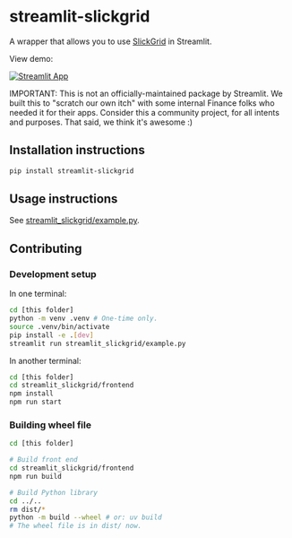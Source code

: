 # streamlit-slickgrid

A wrapper that allows you to use [SlickGrid](https://github.com/ghiscoding/slickgrid-universal) in Streamlit.

View demo:

[![Streamlit App](https://static.streamlit.io/badges/streamlit_badge_black_white.svg)](https://slickgrid.streamlit.app/)

IMPORTANT: This is not an officially-maintained package by Streamlit. We built this to "scratch our own itch" with some internal Finance folks who needed it for their apps. Consider this a community project, for all intents and purposes. That said, we think it's awesome :)

## Installation instructions

```sh
pip install streamlit-slickgrid
```

## Usage instructions

See [streamlit_slickgrid/example.py](https://github.com/streamlit/streamlit-slickgrid/blob/main/streamlit_slickgrid/example.py).

## Contributing

### Development setup

In one terminal:

```sh
cd [this folder]
python -m venv .venv # One-time only.
source .venv/bin/activate
pip install -e .[dev]
streamlit run streamlit_slickgrid/example.py
```

In another terminal:

```sh
cd [this folder]
cd streamlit_slickgrid/frontend
npm install
npm run start
```

### Building wheel file

```sh
cd [this folder]

# Build front end
cd streamlit_slickgrid/frontend
npm run build

# Build Python library
cd ../..
rm dist/*
python -m build --wheel # or: uv build
# The wheel file is in dist/ now.
```
